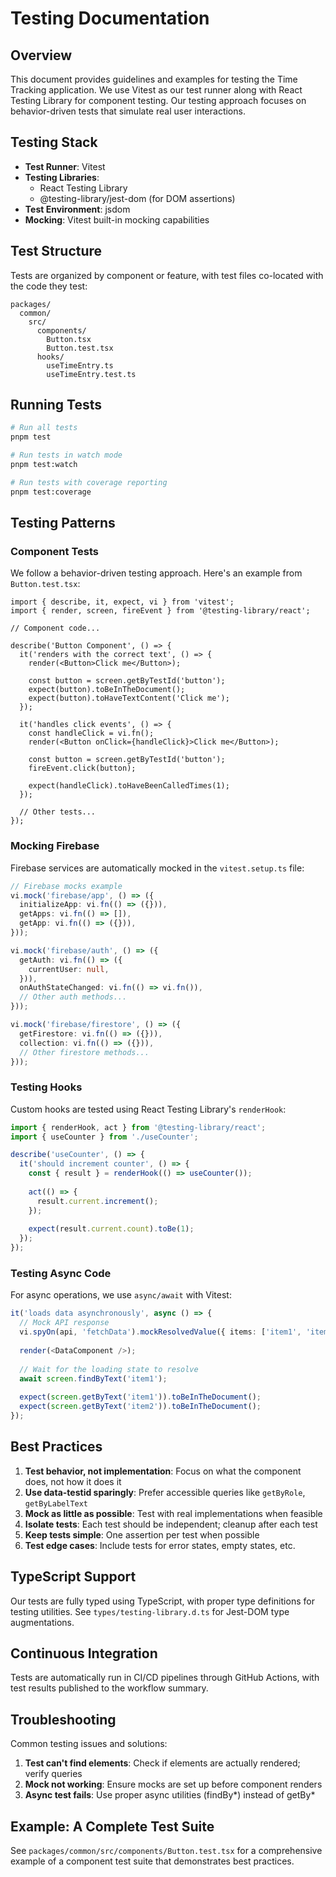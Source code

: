 # Testing Documentation

## Overview

This document provides guidelines and examples for testing the Time Tracking application. We use Vitest as our test runner along with React Testing Library for component testing. Our testing approach focuses on behavior-driven tests that simulate real user interactions.

## Testing Stack

- **Test Runner**: Vitest
- **Testing Libraries**: 
  - React Testing Library
  - @testing-library/jest-dom (for DOM assertions)
- **Test Environment**: jsdom
- **Mocking**: Vitest built-in mocking capabilities

## Test Structure

Tests are organized by component or feature, with test files co-located with the code they test:

```
packages/
  common/
    src/
      components/
        Button.tsx
        Button.test.tsx
      hooks/
        useTimeEntry.ts
        useTimeEntry.test.ts
```

## Running Tests

```bash
# Run all tests
pnpm test

# Run tests in watch mode
pnpm test:watch

# Run tests with coverage reporting
pnpm test:coverage
```

## Testing Patterns

### Component Tests

We follow a behavior-driven testing approach. Here's an example from `Button.test.tsx`:

```tsx
import { describe, it, expect, vi } from 'vitest';
import { render, screen, fireEvent } from '@testing-library/react';

// Component code...

describe('Button Component', () => {
  it('renders with the correct text', () => {
    render(<Button>Click me</Button>);
    
    const button = screen.getByTestId('button');
    expect(button).toBeInTheDocument();
    expect(button).toHaveTextContent('Click me');
  });
  
  it('handles click events', () => {
    const handleClick = vi.fn();
    render(<Button onClick={handleClick}>Click me</Button>);
    
    const button = screen.getByTestId('button');
    fireEvent.click(button);
    
    expect(handleClick).toHaveBeenCalledTimes(1);
  });
  
  // Other tests...
});
```

### Mocking Firebase

Firebase services are automatically mocked in the `vitest.setup.ts` file:

```typescript
// Firebase mocks example
vi.mock('firebase/app', () => ({
  initializeApp: vi.fn(() => ({})),
  getApps: vi.fn(() => []),
  getApp: vi.fn(() => ({})),
}));

vi.mock('firebase/auth', () => ({
  getAuth: vi.fn(() => ({
    currentUser: null,
  })),
  onAuthStateChanged: vi.fn(() => vi.fn()),
  // Other auth methods...
}));

vi.mock('firebase/firestore', () => ({
  getFirestore: vi.fn(() => ({})),
  collection: vi.fn(() => ({})),
  // Other firestore methods...
}));
```

### Testing Hooks

Custom hooks are tested using React Testing Library's `renderHook`:

```typescript
import { renderHook, act } from '@testing-library/react';
import { useCounter } from './useCounter';

describe('useCounter', () => {
  it('should increment counter', () => {
    const { result } = renderHook(() => useCounter());
    
    act(() => {
      result.current.increment();
    });
    
    expect(result.current.count).toBe(1);
  });
});
```

### Testing Async Code

For async operations, we use `async/await` with Vitest:

```typescript
it('loads data asynchronously', async () => {
  // Mock API response
  vi.spyOn(api, 'fetchData').mockResolvedValue({ items: ['item1', 'item2'] });
  
  render(<DataComponent />);
  
  // Wait for the loading state to resolve
  await screen.findByText('item1');
  
  expect(screen.getByText('item1')).toBeInTheDocument();
  expect(screen.getByText('item2')).toBeInTheDocument();
});
```

## Best Practices

1. **Test behavior, not implementation**: Focus on what the component does, not how it does it
2. **Use data-testid sparingly**: Prefer accessible queries like `getByRole`, `getByLabelText`
3. **Mock as little as possible**: Test with real implementations when feasible
4. **Isolate tests**: Each test should be independent; cleanup after each test
5. **Keep tests simple**: One assertion per test when possible
6. **Test edge cases**: Include tests for error states, empty states, etc.

## TypeScript Support

Our tests are fully typed using TypeScript, with proper type definitions for testing utilities. See `types/testing-library.d.ts` for Jest-DOM type augmentations.

## Continuous Integration

Tests are automatically run in CI/CD pipelines through GitHub Actions, with test results published to the workflow summary.

## Troubleshooting

Common testing issues and solutions:

1. **Test can't find elements**: Check if elements are actually rendered; verify queries
2. **Mock not working**: Ensure mocks are set up before component renders
3. **Async test fails**: Use proper async utilities (findBy*) instead of getBy*

## Example: A Complete Test Suite

See `packages/common/src/components/Button.test.tsx` for a comprehensive example of a component test suite that demonstrates best practices. 